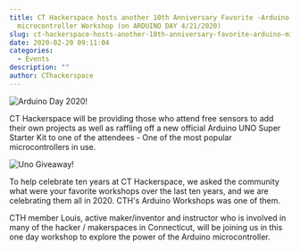 ```yaml
---
title: CT Hackerspace hosts another 10th Anniversary Favorite -Arduino
  microcontroller Workshop (on ARDUINO DAY 4/21/2020)
slug: ct-hackerspace-hosts-another-10th-anniversary-favorite-arduino-microcontroller-workshop-on-arduino-day-4-21-2020
date: 2020-02-20 09:11:04
categories:
  - Events
description: ""
author: CThackerspace
---
```


![Arduino Day 2020!](/uploads/2020/02/arduino-day-2020-Capture.png)

CT Hackerspace will be providing those who attend free sensors to add their own projects as well as raffling off a new official Arduino UNO Super Starter Kit to one of the attendees - One of the most popular microcontrollers in use.

![Uno Giveaway!](/uploads/2020/02/uno-giveaway-150x150.jpg)

To help celebrate ten years at CT Hackerspace, we asked the community what were your favorite workshops over the last ten years, and we are celebrating them all in 2020. CTH's Arduino Workshops was one of them.

CTH member Louis, active maker/inventor and instructor who is involved in many of the hacker / makerspaces in Connecticut, will be joining us in this one day workshop to explore the power of the Arduino microcontroller.
